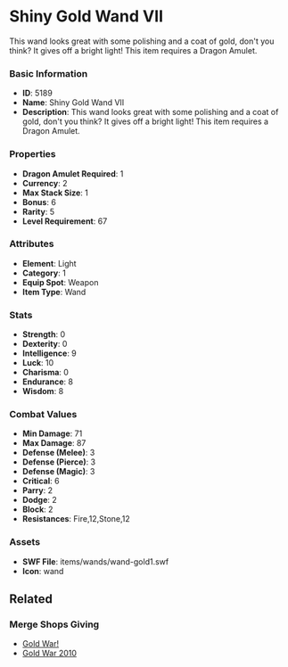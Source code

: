 # Shiny Gold Wand VII

This wand looks great with some polishing and a coat of gold, don't you think? It gives off a bright light! This item requires a Dragon Amulet.

### Basic Information

- **ID**: 5189
- **Name**: Shiny Gold Wand VII
- **Description**: This wand looks great with some polishing and a coat of gold, don&#039;t you think? It gives off a bright light! This item requires a Dragon Amulet.

### Properties

- **Dragon Amulet Required**: 1
- **Currency**: 2
- **Max Stack Size**: 1
- **Bonus**: 6
- **Rarity**: 5
- **Level Requirement**: 67

### Attributes

- **Element**: Light
- **Category**: 1
- **Equip Spot**: Weapon
- **Item Type**: Wand

### Stats

- **Strength**: 0
- **Dexterity**: 0
- **Intelligence**: 9
- **Luck**: 10
- **Charisma**: 0
- **Endurance**: 8
- **Wisdom**: 8

### Combat Values

- **Min Damage**: 71
- **Max Damage**: 87
- **Defense (Melee)**: 3
- **Defense (Pierce)**: 3
- **Defense (Magic)**: 3
- **Critical**: 6
- **Parry**: 2
- **Dodge**: 2
- **Block**: 2
- **Resistances**: Fire,12,Stone,12

### Assets

- **SWF File**: items/wands/wand-gold1.swf
- **Icon**: wand

## Related

### Merge Shops Giving

- [Gold War!](../merge-shops/37-gold-war.md)
- [Gold War 2010](../merge-shops/64-gold-war-2010.md)

